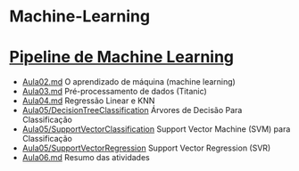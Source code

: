 # Machine-Learning
# [Pipeline de Machine Learning](https://github.com/hqnicolas/Machine-Learning/tree/main/Aula02)
- [Aula02.md](/Aula02) O aprendizado de máquina (machine learning)
- [Aula03.md](/Aula03) Pré-processamento de dados (Titanic)
- [Aula04.md](/Aula04) Regressão Linear e KNN
- [Aula05/DecisionTreeClassification](/Aula05/Decision%20Tree%20Classification) Árvores de Decisão Para Classificação
- [Aula05/SupportVectorClassification](/Aula05/Support%20Vector%20Classification) Support Vector Machine (SVM) para Classificação
- [Aula05/SupportVectorRegression](/Aula05/Support%20Vector%20Regression) Support Vector Regression (SVR)
- [Aula06.md](/Aula06) Resumo das atividades
